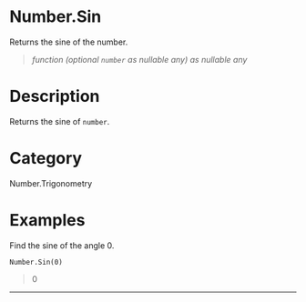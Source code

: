# Number.Sin
Returns the sine of the number.
> _function (optional <code>number</code> as nullable any) as nullable any_

# Description 
Returns the sine of <code>number</code>.
# Category 
Number.Trigonometry
# Examples 
Find the sine of the angle 0.
```
Number.Sin(0)
```
> 0
***
